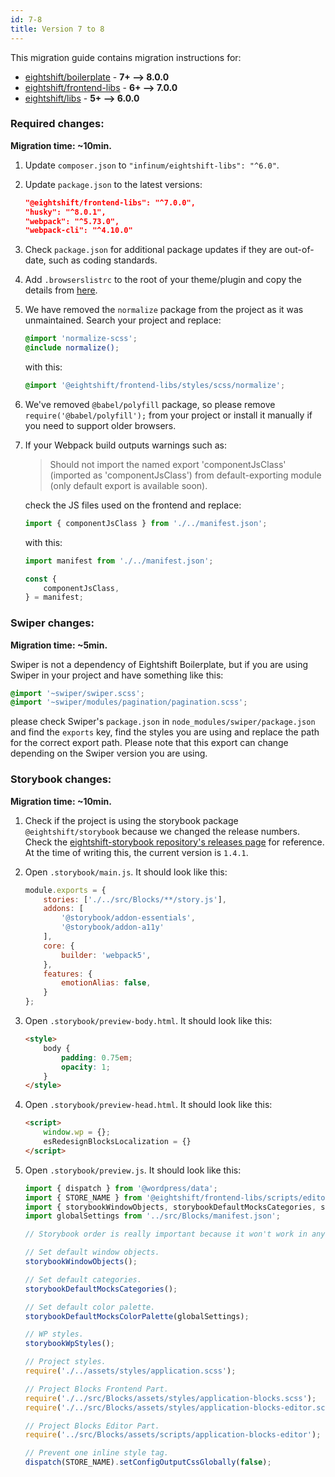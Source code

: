 ```yaml
---
id: 7-8
title: Version 7 to 8
---
```


This migration guide contains migration instructions for:

- [eightshift/boilerplate](https://github.com/infinum/eightshift-boilerplate/releases/tag/8.0.0) - **7+ --> 8.0.0**
- [eightshift/frontend-libs](https://github.com/infinum/eightshift-frontend-libs/releases/tag/7.0.0) - **6+ --> 7.0.0**
- [eightshift/libs](https://github.com/infinum/eightshift-libs/releases/tag/6.0.0) - **5+ --> 6.0.0**

### Required changes:

**Migration time: ~10min.**

1. Update `composer.json` to `"infinum/eightshift-libs": "^6.0"`.
2. Update `package.json` to the latest versions:

	```json
	"@eightshift/frontend-libs": "^7.0.0",
	"husky": "^8.0.1",
	"webpack": "^5.73.0",
	"webpack-cli": "^4.10.0"
	```

3. Check `package.json` for additional package updates if they are out-of-date, such as coding standards.
4. Add `.browserslistrc` to the root of your theme/plugin and copy the details from [here](https://github.com/infinum/eightshift-boilerplate/blob/develop/.browserslistrc).
5. We have removed the `normalize` package from the project as it was unmaintained. Search your project and replace:

	```scss
	@import 'normalize-scss';
	@include normalize();
	````

	with this:
	```scss
	@import '@eightshift/frontend-libs/styles/scss/normalize';
	```

6. We've removed `@babel/polyfill` package, so please remove `require('@babel/polyfill');` from your project or install it manually if you need to support older browsers.
7. If your Webpack build outputs warnings such as:
	> Should not import the named export 'componentJsClass' (imported as 'componentJsClass') from default-exporting module (only default export is available soon).

	check the JS files used on the frontend and replace:

	```js
	import { componentJsClass } from './../manifest.json';
	```

	with this:

	```js
	import manifest from './../manifest.json';

	const {
		componentJsClass,
	} = manifest;
	```

### Swiper changes:

**Migration time: ~5min.**

Swiper is not a dependency of Eightshift Boilerplate, but if you are using Swiper in your project and have something like this:

```scss
@import '~swiper/swiper.scss';
@import '~swiper/modules/pagination/pagination.scss';
```

please check Swiper's `package.json` in `node_modules/swiper/package.json` and find the `exports` key, find the styles you are using and replace the path for the correct export path. Please note that this export can change depending on the Swiper version you are using.


### Storybook changes:

**Migration time: ~10min.**

1. Check if the project is using the storybook package `@eightshift/storybook` because we changed the release numbers. Check the [eightshift-storybook repository's releases page](https://github.com/infinum/eightshift-storybook/releases) for reference. At the time of writing this, the current version is `1.4.1`.
2. Open `.storybook/main.js`. It should look like this:

	```js
	module.exports = {
		stories: ['./../src/Blocks/**/story.js'],
		addons: [
			'@storybook/addon-essentials',
			'@storybook/addon-a11y'
		],
		core: {
			builder: 'webpack5',
		},
		features: {
			emotionAlias: false,
		}
	};
	```

3. Open `.storybook/preview-body.html`. It should look like this:

	```html
	<style>
		body {
			padding: 0.75em;
			opacity: 1;
		}
	</style>
	```

4. Open `.storybook/preview-head.html`. It should look like this:

	```html
	<script>
		window.wp = {};
		esRedesignBlocksLocalization = {}
	</script>
	```

5. Open `.storybook/preview.js`. It should look like this:

	```js
	import { dispatch } from '@wordpress/data';
	import { STORE_NAME } from '@eightshift/frontend-libs/scripts/editor/store';
	import { storybookWindowObjects, storybookDefaultMocksCategories, storybookDefaultMocksColorPalette, storybookWpStyles } from '@eightshift/frontend-libs/scripts/storybook';
	import globalSettings from '../src/Blocks/manifest.json';

	// Storybook order is really important because it won't work in any configuration. Be careful when changing stuff here.

	// Set default window objects.
	storybookWindowObjects();

	// Set default categories.
	storybookDefaultMocksCategories();

	// Set default color palette.
	storybookDefaultMocksColorPalette(globalSettings);

	// WP styles.
	storybookWpStyles();

	// Project styles.
	require('./../assets/styles/application.scss');

	// Project Blocks Frontend Part.
	require('./../src/Blocks/assets/styles/application-blocks.scss');
	require('./../src/Blocks/assets/styles/application-blocks-editor.scss');

	// Project Blocks Editor Part.
	require('../src/Blocks/assets/scripts/application-blocks-editor');

	// Prevent one inline style tag.
	dispatch(STORE_NAME).setConfigOutputCssGlobally(false);
	```
